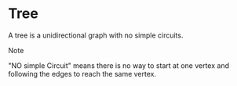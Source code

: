 # Tree
A tree is a unidirectional graph with no simple circuits.
> [!Note]
> "NO simple Circuit" means there is no way to start at one vertex and following the edges to reach the same vertex.
